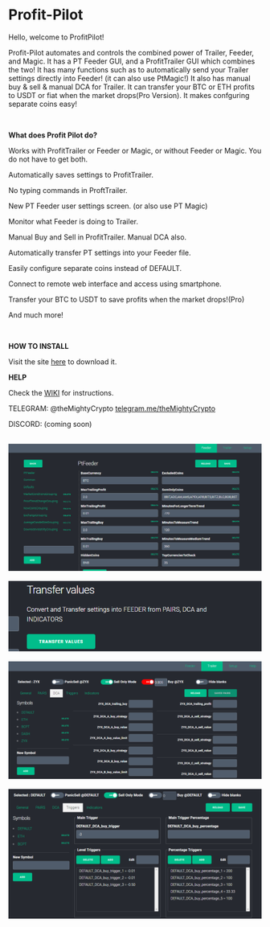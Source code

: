 # Profit-Pilot
<p>Hello, welcome to ProfitPilot!</p>
<p>Profit-Pilot automates and controls the combined power of Trailer, Feeder, and Magic. It has a PT Feeder GUI, and a ProfitTrailer GUI which combines the two! It has many functions such as to automatically send your Trailer settings directly into Feeder! (it can also use PtMagic!) It also has manual buy & sell & manual DCA for Trailer. 
 It can transfer your BTC or ETH profits to USDT or fiat when the market drops(Pro Version). It makes confguring separate coins easy! </p>
&nbsp;
<p><strong>What does Profit Pilot do?</strong></p>
<p>Works with ProfitTrailer or Feeder or Magic, or without Feeder or Magic. You do not have to get both.</p>

<p>Automatically saves settings to ProfitTrailer.</p>

<p>No typing commands in ProftTrailer.</p>

<p>New PT Feeder user settings screen. (or also use PT Magic) </p>

<p>Monitor what Feeder is doing to Trailer.</p>

<p>Manual Buy and Sell in ProfitTrailer. Manual DCA also.</p>

<p>Automatically transfer PT settings into your Feeder file.</p>

<p>Easily configure separate coins instead of DEFAULT.</p>

<p>Connect to remote web interface and access using smartphone.</p>

<p>Transfer your BTC to USDT to save profits when the market drops!(Pro)</p>

<p>And much more!</p>
&nbsp;
<p><strong>HOW TO INSTALL</strong></p>
<p>   Visit the site <a href="http://digitaltradingsoftware.com"> here</a> to download it.</p>
<strong>HELP</strong>
<p>   Check the <a href="https://github.com/themightycrypto/Profit-Pilot/wiki">WIKI</a> for instructions.</p>
<p>  TELEGRAM: @theMightyCrypto <a href="telegram.me/themightycrypto">telegram.me/theMightyCrypto</a></p>
<p>  DISCORD: (coming soon)</p>
&nbsp;
<img src="installimages/screenshot-feederpanel1.png" width="800">
&nbsp;
<img src="installimages/screenshot-transfertrailer.png">
&nbsp;
<img src="installimages/screenshot-trailerpanel1.png" width="800">
&nbsp;
&nbsp;
<img src="installimages/screenshot-trailertriggers.png" width="800">
&nbsp;
 

